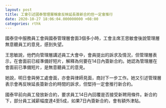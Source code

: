 ```yaml
---
layout: post
title: 工會引述國泰管理層稱會反映延長簽新合約但一定會推行
date: 2020-10-27 18:06:04.000000000 +08:00
categories: rthk
---
```


國泰空中服務員工會與國泰管理層會面3個多小時，工會主席王思敏會後說管理層無意聽員工的意見，感到失望。

王思敏說，他們向管理層講述員工大會中，會員提出的訴求及情況，但管理層表示，在會面前已經準備好短片，解釋為何要在14日內簽新合約。她認為管理層在會面前已準備短片，是無意聽員工的意見。

她說，明日會與勞工處會面，亦會與律師見面，商討下一步工作。她又引述管理層表示會再反映延長簽新合約時間的訴求，但堅持一定會推行新合約。

國泰早前向員工發放新合約，要求員工14日內回覆是否接受新聘用條件。新合約下，部分員工減薪幅度達4至5成，如果7日內簽新合約，會有額外津貼。
